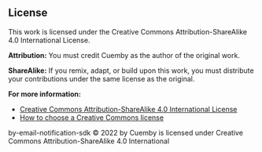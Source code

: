 ## License

This work is licensed under the Creative Commons Attribution-ShareAlike 4.0 International License.

**Attribution:** You must credit Cuemby as the author of the original work.

**ShareAlike:** If you remix, adapt, or build upon this work, you must distribute your contributions under the same license as the original.

**For more information:**

- [Creative Commons Attribution-ShareAlike 4.0 International License](https://creativecommons.org/licenses/by-sa/4.0/)
- [How to choose a Creative Commons license](https://creativecommons.org/choose/license/)

by-email-notification-sdk © 2022 by Cuemby is licensed under Creative Commons Attribution-ShareAlike 4.0 International
